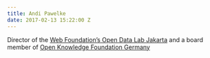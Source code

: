 ```yaml
---
title: Andi Pawelke
date: 2017-02-13 15:22:00 Z
---
```


Director of the [Web Foundation’s Open Data Lab Jakarta](http://labs.webfoundation.org/) and a board member of [Open Knowledge Foundation Germany](https://okfn.de/en/)